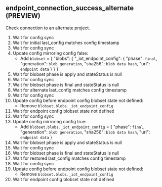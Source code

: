 
## endpoint_connection_success_alternate (PREVIEW)

Check connection to an alternate project.

1. Wait for config sync
1. Wait for initial last_config matches config timestamp
1. Wait for config sync
1. Update config mirroring config false:
    * Add `blobset` = { "blobs": { "_iot_endpoint_config": { "phase": `final`, "generation": `blob generation`, "sha256": `blob data hash`, "url": `endpoint data` } } }
1. Wait for blobset phase is apply and stateStatus is null
1. Wait for config sync
1. Wait for blobset phase is final and stateStatus is null
1. Wait for alternate last_config matches config timestamp
1. Wait for config sync
1. Update config before endpoint config blobset state not defined:
    * Remove `blobset.blobs._iot_endpoint_config`
1. Wait for endpoint config blobset state not defined
1. Wait for config sync
1. Update config mirroring config true:
    * Add `blobset.blobs._iot_endpoint_config` = { "phase": `final`, "generation": `blob generation`, "sha256": `blob data hash`, "url": `endpoint data` }
1. Wait for blobset phase is apply and stateStatus is null
1. Wait for config sync
1. Wait for blobset phase is final and stateStatus is null
1. Wait for restored last_config matches config timestamp
1. Wait for config sync
1. Update config before endpoint config blobset state not defined:
    * Remove `blobset.blobs._iot_endpoint_config`
1. Wait for endpoint config blobset state not defined
